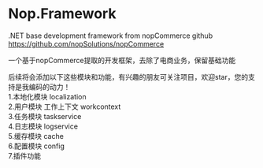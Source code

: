 # Nop.Framework

.NET base development framework from nopCommerce  github https://github.com/nopSolutions/nopCommerce 

一个基于nopCommerce提取的开发框架，去除了电商业务，保留基础功能

后续将会添加以下这些模块和功能，有兴趣的朋友可关注项目，欢迎star，您的支持是我编码的动力！ </br>
1.本地化模块  localization  </br>
2.用户模块  工作上下文 workcontext  </br>
3.任务模块    taskservice  </br>
4.日志模块    logservice  </br>
5.缓存模块    cache  </br>
6.配置模块    config  </br>
7.插件功能  
